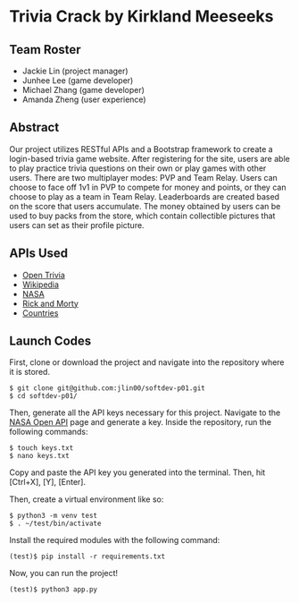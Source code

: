 # Trivia Crack by Kirkland Meeseeks
  
## Team Roster
- Jackie Lin (project manager)  
- Junhee Lee (game developer)
- Michael Zhang (game developer)
- Amanda Zheng (user experience) 

## Abstract 
Our project utilizes RESTful APIs and a Bootstrap framework to create a login-based trivia game website. After registering for the site, users are able to play practice trivia questions on their own or play games with other users. There are two multiplayer modes: PVP and Team Relay. Users can choose to face off 1v1 in PVP to compete for money and points, or they can choose to play as a team in Team Relay. Leaderboards are created based on the score that users accumulate. The money obtained by users can be used to buy packs from the store, which contain collectible pictures that users can set as their profile picture.

## APIs Used
- [Open Trivia](https://docs.google.com/document/d/1yp2nicOExDYlrEfdvqspD17Kz5c-xMSWHudfmNjJgQ4/edit)
- [Wikipedia](https://docs.google.com/document/d/1KNf_h_Rysiftc88uZNZO4LMpAyQprUTSj-eg5CMz9a8/edit)
- [NASA](https://docs.google.com/document/d/1PWwglCaypRlHP-0URuF5s076vBoqEKQeNETeWADVaP4/edit)
- [Rick and Morty](https://docs.google.com/document/d/1oK0klhp__LHP9kxb3D70cbbI46i1mMnmDMI4y1XS3B4/edit)
- [Countries](https://docs.google.com/document/d/1C-umxnBAIUzQI9kLDaXG4-YbFsiOwwRTJ5c-DXAHTRM/edit?usp=drive_web&ouid=109502819417772013933)

## Launch Codes 
First, clone or download the project and navigate into the repository where it is stored. 
```
$ git clone git@github.com:jlin00/softdev-p01.git
$ cd softdev-p01/
```

Then, generate all the API keys necessary for this project. Navigate to the [NASA Open API](https://api.nasa.gov) page and generate a key. Inside the repository, run the following commands:
```
$ touch keys.txt
$ nano keys.txt
```
Copy and paste the API key you generated into the terminal. Then, hit [Ctrl+X], [Y], [Enter].  

Then, create a virtual environment like so:
```
$ python3 -m venv test
$ . ~/test/bin/activate
```

Install the required modules with the following command:
```
(test)$ pip install -r requirements.txt
```

Now, you can run the project!
```
(test)$ python3 app.py
```



